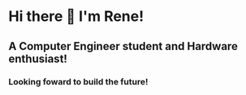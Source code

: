 # Hi there 👋 I'm Rene!

## A Computer Engineer student and Hardware enthusiast! 

### Looking foward to build the future!



<!--
Here are some ideas to get you started:

- 🔭 I’m currently working on ...
- 🌱 I’m currently learning ...
- 👯 I’m looking to collaborate on ...
- 🤔 I’m looking for help with ...
- 💬 Ask me about ...
- 📫 How to reach me: ...
- 😄 Pronouns: ...
- ⚡ Fun fact: ...

Future Ideas:
https://github.com/abhisheknaiidu/awesome-github-profile-readme

https://github.com/Raymo111/Raymo111
https://github.com/natemoo-re/natemoo-re
https://github.com/CyrisXD/CyrisXD
-->
